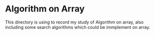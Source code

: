 # Algorithm on Array
This directory is using to record my study of Algorithm on array, also including some search algorithms which could be immplement on array.
